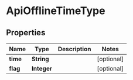 

# ApiOfflineTimeType


## Properties

Name | Type | Description | Notes
------------ | ------------- | ------------- | -------------
**time** | **String** |  |  [optional]
**flag** | **Integer** |  |  [optional]



